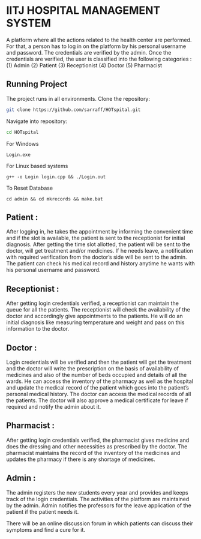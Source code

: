 # IITJ HOSPITAL MANAGEMENT SYSTEM


A platform where all the actions related to the health center are performed. For that, a person has to log in on the platform by his personal username and password. The credentials are verified by the admin. Once the credentials are verified, the user is classified into the following  categories : (1) Admin (2) Patient (3) Receptionist (4) Doctor (5) Pharmacist


## Running Project
The project runs in all environments.
Clone the repository:
```bash
git clone https://github.com/sarraff/HOTspital.git
```

Navigate into repository:
``` bash
cd HOTspital
```

For Windows
```
Login.exe
```
For Linux based systems
```
g++ -o Login login.cpp && ./Login.out
```

To Reset Database
```
cd admin && cd mkrecords && make.bat
```


## Patient :

After logging in, he takes the appointment by informing the convenient time and if the slot is available, the patient is sent to the receptionist for initial diagnosis. After getting the time slot allotted, the patient will be sent to the doctor, will get treatment and/or medicines. If he needs leave, a notification with required verification from the doctor’s side will be sent to the admin. The patient can check his medical record and history anytime he wants with his personal username and password.


## Receptionist :

After getting login credentials verified, a receptionist can maintain the queue for all the patients. The receptionist will check the availability of the doctor and accordingly give appointments to the patients. He will do an initial diagnosis like measuring temperature and weight and pass on this information to the doctor.


## Doctor :

Login credentials will be verified and then the patient will get the treatment and the doctor will write the prescription on the basis of availability of medicines and also of the number of beds occupied and details of all the wards. He can access the inventory of the pharmacy as well as the hospital and update the medical record of the patient which goes into the patient’s personal medical history. The doctor can access the medical records of all the patients. The doctor will also approve a medical certificate for leave if required and notify the admin about it.


## Pharmacist :

After getting login credentials verified, the pharmacist gives medicine and does the dressing and other necessities as prescribed by the doctor. The pharmacist maintains the record of the inventory of the medicines and updates the pharmacy if there is any shortage of medicines.


## Admin :

The admin registers the new students every year and provides and keeps track of the login credentials. The activities of the platform are maintained by the admin. Admin notifies the professors for the leave application of the patient if the patient needs it.

There will be an online discussion forum in which patients can discuss their symptoms and find a cure for it.
